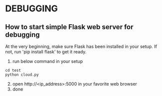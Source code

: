 # DEBUGGING
## How to start simple Flask web server for debugging
At the very beginning, make sure Flask has been installed in your setup.
If not, run 'pip install flask' to get it ready.
1. run below command in your setup
```shell
cd test
python cloud.py
```
2. open http://<ip_address>:5000 in your favorite web browser
3. done
